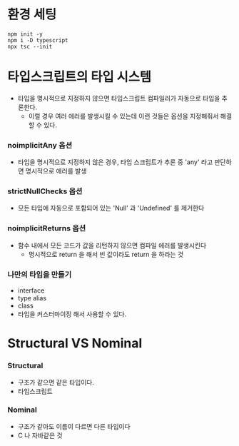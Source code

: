 # 환경 세팅
```shell
npm init -y
npm i -D typescript
npx tsc --init
```

# 타입스크립트의 타입 시스템
- 타입을 명시적으로 지정하지 않으면 타입스크립트 컴파일러가 자동으로 타입을 추론한다.
  - 이럴 경우 여러 에러를 발생시킬 수 있는데 이런 것들은 옵션을 지정해줘서 해결할 수 있다.
### noimplicitAny 옵션
- 타입을 명시적으로 지정하지 않은 경우, 타입 스크립트가 추론 중 'any' 라고 판단하면 명시적으로 에러를 발생
### strictNullChecks 옵션
- 모든 타입에 자동으로 포함되어 있는 'Null' 과 'Undefined' 를 제거한다

### noimplicitReturns 옵션
- 함수 내에서 모든 코드가 값을 리턴하지 않으면 컴파일 에러를 발생시킨다
  - 명시적으로 return 을 해서 빈 값이라도 return 을 하라는 것

### 나만의 타입을 만들기
- interface
- type alias
- class
- 타입을 커스터마이징 해서 사용할 수 있다.


# Structural VS Nominal
### Structural
- 구조가 같으면 같은 타입이다.
- 타입스크립트
### Nominal
- 구조가 같아도 이름이 다르면 다른 타입이다
- C 나 자바같은 것
